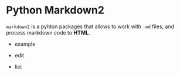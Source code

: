 # Python Markdown2



`markdown2` is a pyhton packages that allows to work with `.md` files, and process markdown code to **HTML**.

- example
- edit
- list